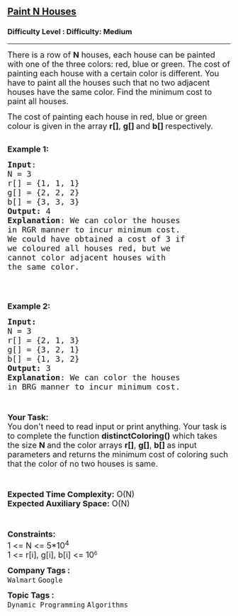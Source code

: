 <h2><a href="https://www.geeksforgeeks.org/problems/distinct-coloring--170645/1?page=7&company=Google&sortBy=submissions">Paint N Houses</a></h2><h3>Difficulty Level : Difficulty: Medium</h3><hr><div class="problems_problem_content__Xm_eO"><p><span style="font-size: 18px;">There is a row of <strong>N</strong>&nbsp;houses, each house can be painted with one of the three colors: red, blue or green. The cost of painting each house with a certain color is different. You have to paint all the houses such that no two adjacent houses have the same color. Find the minimum cost to paint all houses.</span></p>
<p><span style="font-size: 18px;">The cost of painting each house in&nbsp;red, blue or green colour is given in the array <strong>r[]</strong>, <strong>g[]&nbsp;</strong>and&nbsp;<strong>b[]&nbsp;</strong>respectively.</span></p>
<p><br><span style="font-size: 18px;"><strong>Example 1:</strong></span></p>
<pre><span style="font-size: 18px;"><strong>Input</strong>:
N = 3
r[] = {1, 1, 1}
g[] = {2, 2, 2}
b[] = {3, 3, 3}
<strong>Output:</strong>&nbsp;4
<strong>Explanation</strong>: We can color the houses 
in RGR manner to incur minimum cost.
We could have obtained a cost of 3 if 
we coloured all houses red, but we 
cannot color adjacent houses with 
the same color.

</span>
</pre>
<p><br><span style="font-size: 18px;"><strong>Example 2:</strong></span></p>
<pre><span style="font-size: 18px;"><strong>Input:</strong>
N = 3
r[] = {2, 1, 3}
g[] = {3, 2, 1}
b[] = {1, 3, 2} 
<strong>Output:</strong>&nbsp;3
<strong>Explanation</strong>: We can color the houses
in BRG manner to incur minimum cost.</span></pre>
<p><br><br><span style="font-size: 18px;"><strong>Your Task:&nbsp;&nbsp;</strong><br>You don't need to read input or print anything. Your task is to complete the function&nbsp;<strong>distinctColoring</strong><strong>()</strong>&nbsp;which takes the&nbsp;size <strong>N&nbsp;</strong>and the color arrays <strong>r[]</strong>, <strong>g[]</strong>, <strong>b[]&nbsp;</strong>as input parameters&nbsp;and returns the minimum cost of coloring such that the color of no two houses is same.</span><br><br>&nbsp;</p>
<p><span style="font-size: 18px;"><strong>Expected Time Complexity:</strong> O(N)<br><strong>Expected Auxiliary Space:</strong> O(N)</span><br><br>&nbsp;</p>
<p><span style="font-size: 18px;"><strong>Constraints:</strong><br>1 &lt;= N &lt;= 5*10<sup>4</sup></span><br><span style="font-size: 18px;">1 &lt;= r[i], g[i], b[i] &lt;= 10</span><sup>6</sup></p></div><p><span style=font-size:18px><strong>Company Tags : </strong><br><code>Walmart</code>&nbsp;<code>Google</code>&nbsp;<br><p><span style=font-size:18px><strong>Topic Tags : </strong><br><code>Dynamic Programming</code>&nbsp;<code>Algorithms</code>&nbsp;